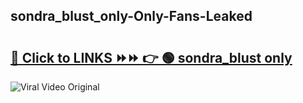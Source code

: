 
 ## sondra_blust_only-Only-Fans-Leaked

# <h2><a href="https://clipsfans.com/sondra_blust_only&ref=git">🔗 Click to LINKS ⏩⏩ 👉 🟢 sondra_blust only </a></h2>

<a href="https://clipsfans.com/sondra_blust_only&ref=git" rel="nofollow" data-target="animated-image.originalLink"><img src="https://i.ibb.co.com/xMMVF88/686577567.gif" alt="Viral Video Original" style="max-width: 100%; display: inline-block;" data-target="animated-image.originalImage"></a>
